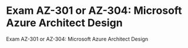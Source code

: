 # Exam AZ-301 or AZ-304: Microsoft Azure Architect Design
 Exam AZ-301 or AZ-304: Microsoft Azure Architect Design

